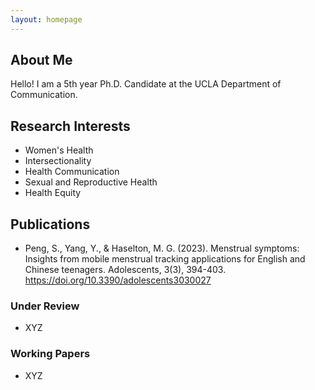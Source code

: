 ```yaml
---
layout: homepage
---
```


## About Me
Hello! I am a 5th year Ph.D. Candidate at the UCLA Department of Communication.

## Research Interests
- Women's Health
- Intersectionality
- Health Communication
- Sexual and Reproductive Health
- Health Equity

## Publications
- Peng, S., Yang, Y., & Haselton, M. G. (2023). Menstrual symptoms: Insights from 	mobile menstrual tracking applications for English and Chinese teenagers. 	Adolescents, 3(3), 394-403. <https://doi.org/10.3390/adolescents3030027>

### Under Review
- XYZ

### Working Papers
- XYZ
